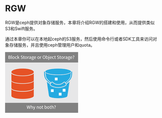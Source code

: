 # RGW

RGW是ceph提供对象存储服务，本章将介绍RGW的搭建和使用，从而提供类似S3和Swift服务。

通过本章你可以在本地起ceph的S3服务，然后使用命令行或者SDK工具来访问对象存储服务，并且使用ceph管理用户和quota。

![](./object_storage.png)